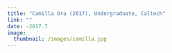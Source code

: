 ```yaml
---
title: "Camilla Ora (2017), Undergraduate, Caltech"
link: ""
date: -2017.7
image: 
  thumbnail: /images/camilla.jpg
---
```


